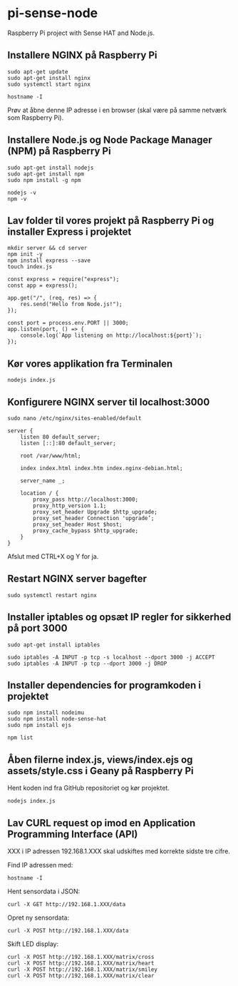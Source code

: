 # pi-sense-node
Raspberry Pi project with Sense HAT and Node.js.

## Installere NGINX på Raspberry Pi

```
sudo apt-get update 
sudo apt-get install nginx 
sudo systemctl start nginx

hostname -I
```

Prøv at åbne denne IP adresse i en browser (skal være på samme netværk som Raspberry Pi).

## Installere Node.js og Node Package Manager (NPM) på Raspberry Pi

```
sudo apt-get install nodejs 
sudo apt-get install npm 
sudo npm install -g npm

nodejs -v 
npm -v
```

## Lav folder til vores projekt på Raspberry Pi og installer Express i projektet

```
mkdir server && cd server
npm init -y
npm install express --save
touch index.js
```

```
const express = require("express"); 
const app = express(); 

app.get("/", (req, res) => { 
	res.send("Hello from Node.js!"); 
}); 

const port = process.env.PORT || 3000;
app.listen(port, () => { 
	console.log(`App listening on http://localhost:${port}`);
});
```

## Kør vores applikation fra Terminalen

```
nodejs index.js
```

## Konfigurere NGINX server til localhost:3000

```
sudo nano /etc/nginx/sites-enabled/default 
```

```
server { 
	listen 80 default_server; 
	listen [::]:80 default_server; 

	root /var/www/html; 

	index index.html index.htm index.nginx-debian.html; 

	server_name _; 

	location / { 
		proxy_pass http://localhost:3000; 
		proxy_http_version 1.1; 
		proxy_set_header Upgrade $http_upgrade; 
		proxy_set_header Connection 'upgrade’; 
		proxy_set_header Host $host; 
		proxy_cache_bypass $http_upgrade; 
	} 
}
```

Afslut med CTRL+X og Y for ja.

## Restart NGINX server bagefter

```
sudo systemctl restart nginx
```

## Installer iptables og opsæt IP regler for sikkerhed på port 3000

```
sudo apt-get install iptables 

sudo iptables -A INPUT -p tcp -s localhost --dport 3000 -j ACCEPT 
sudo iptables -A INPUT -p tcp --dport 3000 -j DROP
```

## Installer dependencies for programkoden i projektet

```
sudo npm install nodeimu
sudo npm install node-sense-hat
sudo npm install ejs

npm list
```

## Åben filerne index.js, views/index.ejs og assets/style.css i Geany på Raspberry Pi

Hent koden ind fra GitHub repositoriet og kør projektet.

```
nodejs index.js
```

## Lav CURL request op imod en Application Programming Interface (API)

XXX i IP adressen 192.168.1.XXX skal udskiftes med korrekte sidste tre cifre.

Find IP adressen med:

```
hostname -I
```

Hent sensordata i JSON:

```
curl -X GET http://192.168.1.XXX/data
```

Opret ny sensordata:

```
curl -X POST http://192.168.1.XXX/data
```

Skift LED display:

```
curl -X POST http://192.168.1.XXX/matrix/cross
curl -X POST http://192.168.1.XXX/matrix/heart
curl -X POST http://192.168.1.XXX/matrix/smiley
curl -X POST http://192.168.1.XXX/matrix/clear
```
